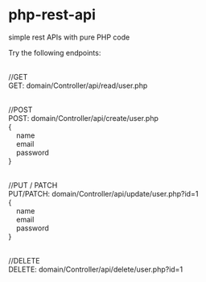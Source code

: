 # php-rest-api
simple rest APIs with pure PHP code

Try the following endpoints: <br><br>

//GET <br>
GET: domain/Controller/api/read/user.php<br><br>


//POST <br>
POST: domain/Controller/api/create/user.php<br>
{<br>
&nbsp;&nbsp;&nbsp;&nbsp;name<br>
&nbsp;&nbsp;&nbsp;&nbsp;email<br>
&nbsp;&nbsp;&nbsp;&nbsp;password<br>
}<br><br>

//PUT / PATCH <br>
PUT/PATCH: domain/Controller/api/update/user.php?id=1<br>
{<br>
&nbsp;&nbsp;&nbsp;&nbsp;name<br>
&nbsp;&nbsp;&nbsp;&nbsp;email<br>
&nbsp;&nbsp;&nbsp;&nbsp;password<br>
}<br><br>

//DELETE <br>
DELETE: domain/Controller/api/delete/user.php?id=1<br>
